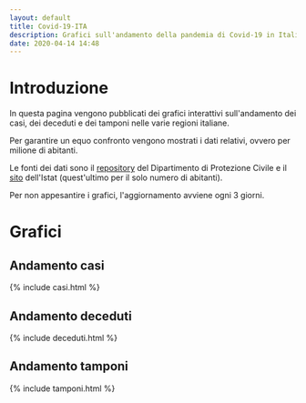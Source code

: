 ```yaml
---
layout: default
title: Covid-19-ITA
description: Grafici sull'andamento della pandemia di Covid-19 in Italia
date: 2020-04-14 14:48
---
```


# Introduzione

In questa pagina vengono pubblicati dei grafici interattivi sull'andamento dei casi, dei deceduti e dei tamponi nelle varie regioni italiane.

Per garantire un equo confronto vengono mostrati i dati relativi, ovvero per milione di abitanti.

Le fonti dei dati sono il [repository](https://github.com/pcm-dpc/COVID-19) del Dipartimento di Protezione Civile e il [sito](http://dati.istat.it/) dell'Istat (quest'ultimo per il solo numero di abitanti).

Per non appesantire i grafici, l'aggiornamento avviene ogni 3 giorni.

# Grafici

## Andamento casi

{% include casi.html %}

## Andamento deceduti

{% include deceduti.html %}

## Andamento tamponi

{% include tamponi.html %}
